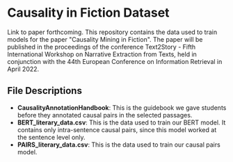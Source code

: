 # Causality in Fiction Dataset

Link to paper forthcoming. This repository contains the data used to train models for the paper "Causality Mining in Fiction". The paper will be published in the proceedings of the conference Text2Story - Fifth International Workshop on Narrative Extraction from Texts, held in conjunction with the 44th European Conference on Information Retrieval in April 2022. 

## File Descriptions

- **CausalityAnnotationHandbook**: This is the guidebook we gave students before they annotated causal pairs in the selected passages. 
- **BERT_literary_data.csv**: This is the data used to train our BERT model. It contains only intra-sentence causal pairs, since this model worked at the sentence level only. 
- **PAIRS_literary_data.csv**: This is the data used to train our causal pairs model. 
